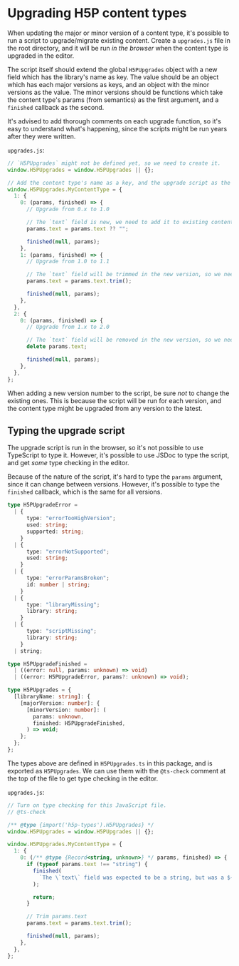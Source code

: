 # Upgrading H5P content types

When updating the major or minor version of a content type, it's possible to run a script to upgrade/migrate existing content.
Create a `upgrades.js` file in the root directory, and it will be run _in the browser_ when the content type is upgraded in the editor.

The script itself should extend the global `H5PUpgrades` object with a new field which has the library's name as key.
The value should be an object which has each major versions as keys, and an object with the minor versions as the value.
The minor versions should be functions which take the content type's params (from semantics) as the first argument, and a `finished` callback as the second.

It's advised to add thorough comments on each upgrade function, so it's easy to understand what's happening, since the scripts might be run years after they were written.

`upgrades.js`:

```js
// `H5PUpgrades` might not be defined yet, so we need to create it.
window.H5PUpgrades = window.H5PUpgrades || {};

// Add the content type's name as a key, and the upgrade script as the value.
window.H5PUpgrades.MyContentType = {
  1: {
    0: (params, finished) => {
      // Upgrade from 0.x to 1.0

      // The `text` field is new, we need to add it to existing content.
      params.text = params.text ?? "";

      finished(null, params);
    },
    1: (params, finished) => {
      // Upgrade from 1.0 to 1.1

      // The `text` field will be trimmed in the new version, so we need to trim previous values.
      params.text = params.text.trim();

      finished(null, params);
    },
  },
  2: {
    0: (params, finished) => {
      // Upgrade from 1.x to 2.0

      // The `text` field will be removed in the new version, so we need to remove it from existing content.
      delete params.text;

      finished(null, params);
    },
  },
};
```

When adding a new version number to the script, be sure _not_ to change the existing ones.
This is because the script will be run for each version, and the content type might be upgraded from any version to the latest.

## Typing the upgrade script

The upgrade script is run in the browser, so it's not possible to use TypeScript to type it.
However, it's possible to use JSDoc to type the script, and get _some_ type checking in the editor.

Because of the nature of the script, it's hard to type the `params` argument, since it can change between versions.
However, it's possible to type the `finished` callback, which is the same for all versions.

```ts
type H5PUpgradeError =
  | {
      type: "errorTooHighVersion";
      used: string;
      supported: string;
    }
  | {
      type: "errorNotSupported";
      used: string;
    }
  | {
      type: "errorParamsBroken";
      id: number | string;
    }
  | {
      type: "libraryMissing";
      library: string;
    }
  | {
      type: "scriptMissing";
      library: string;
    }
  | string;

type H5PUpgradeFinished =
  | ((error: null, params: unknown) => void)
  | ((error: H5PUpgradeError, params?: unknown) => void);

type H5PUpgrades = {
  [libraryName: string]: {
    [majorVersion: number]: {
      [minorVersion: number]: (
        params: unknown,
        finished: H5PUpgradeFinished,
      ) => void;
    };
  };
};
```

The types above are defined in `H5PUpgrades.ts` in this package, and is exported as `H5PUpgrades`.
We can use them with the `@ts-check` comment at the top of the file to get type checking in the editor.

`upgrades.js`:

```js
// Turn on type checking for this JavaScript file.
// @ts-check

/** @type {import('h5p-types').H5PUpgrades} */
window.H5PUpgrades = window.H5PUpgrades || {};

window.H5PUpgrades.MyContentType = {
  1: {
    0: (/** @type {Record<string, unknown>} */ params, finished) => {
      if (typeof params.text !== "string") {
        finished(
          `The \`text\` field was expected to be a string, but was a ${typeof params.text}"`,
        );

        return;
      }

      // Trim params.text
      params.text = params.text.trim();

      finished(null, params);
    },
  },
};
```
